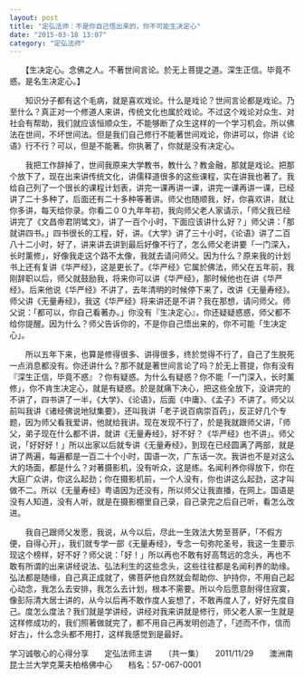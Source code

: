 ```yaml
---
layout: post
title: "定弘法师：不是你自己悟出来的，你不可能生决定心"
date: "2015-03-18 13:07"
category: "定弘法师"
--- 
```


　　【生决定心。念佛之人。不著世间言论。於无上菩提之道。深生正信。毕竟不惑。是名生决定心。】

　　知识分子都有这个毛病，就是喜欢戏论。什么是戏论？世间言论都是戏论。乃至什么？真正对一个修道人来讲，传统文化也属於戏论。不过这个戏论对众生、对社会有帮助，我们就应该恒顺众生，不能够断了众生这样的一个学习机会。所以佛法在世间，不坏世间法。但是我们自己修行不能著世间戏论，你讲可以，你讲《论语》行不行？可以，但是不能著。你执著了，你就是没有决定心。

　　我把工作辞掉了，世间我原来大学教书，教什么？教金融，那就是戏论。把那个放下了，现在出来讲传统文化，讲儒释道很多的这些课程，实在讲我也著了。我给自己列了一个很长的课程计划表，讲完一课再讲一课，讲完一课再讲一课，已经讲了二十多种了，后面还有二十多种等著讲。师父也随顺我，好，你喜欢讲，就让你多讲，每天给你录。你看二００九年年初，我向师父老人家请示，「师父我已经讲完了《文昌帝君阴骘文》，讲了一百个小时，下面应该讲什么好？」师父讲：「那就讲四书。」四书很长的工程，好，讲。《大学》讲了三十小时，《论语》讲了二百八十二小时，好了，讲来讲去讲到最后好像不行了，怎么师父老讲要「一门深入，长时薰修」，好像我走这个路不太像，我就去请问师父。因为什么？原来我的计划书上还有复讲《华严经》，这是更长了。《华严经》它属於佛法，师父在五年前，我刚辞职以后，师父就鼓励我，将来你可以讲《华严经》，那时候他也在讲《华严经》。后来他说《华严经》不讲了，去年清明的时候停下来了，改讲《无量寿经》。师父讲《无量寿经》，我这《华严经》将来讲还是不讲？我在那想，请问师父。师父说：「都可以，你自己看著办。」你没有『生决定心』，你还疑疑惑惑，师父都不给你提醒。因为什么？师父告诉你的，不是你自己悟出来的，你不可能「生决定心」。

　　所以五年下来，也算是修得很多、讲得很多，终於觉得不行了，自己了生脱死一点消息都没有。你还讲什么？那不就是著世间言论了吗？於无上菩提，你有没有『深生正信，毕竟不惑』？你有疑惑。为什么有疑惑？你不能「一门深入，长时薰修」，你不肯生决定心，就是有疑惑。於是就痛下决心，把这些全放下，没讲完的不讲了，四书讲了一半，《大学》、《论语》，后面《中庸》、《孟子》不讲了。师父以前叫我讲《诸经佛说地狱集要》，还叫我讲「老子说百病崇百药」，反正好几个专题，因为师父看我爱讲，他就给我讲。现在发现不行了，於是我就跟师父讲，「师父，弟子现在什么都不讲，就讲《无量寿经》，好不好？《华严经》也不讲」。师父说，「好好好！」所以出家以后就专讲《无量寿经》，到现在已经圆满了两部，就是讲了两遍，每遍都是一百二十个小时，国语一次，广东话一次。我讲也不是对这么大的场面，都是什么？对著摄影机，没有听众，这是练。名闻利养你得放下，你在大庭广众讲，你这么起劲；你在摄影机前，一个人没有，你也讲这么起劲，这才叫做不二。所以《无量寿经》粤语因为还没有，所以师父让我直播，在网上。国语是没有人知道，没有人听，就是在摄影棚里自己录，自己录完之后自己听，看怎么改进。

　　我自己跟师父发愿，我说，从今以后，尽此一生效法大势至菩萨，「不假方便，自得心开」，我们就专学一部《无量寿经》，专念一句弥陀圣号，我这一生要示现这个榜样，好不好？师父说：「好！」所以再也不敢有好高骛远的念头，再也不敢有所谓的出来讲经说法、弘法利生的这些念头，这些往往都是名闻利养的助缘。弘法都是随缘，自己真正成就了，佛菩萨他自然就会帮助你、护持你，不用自己起心动念，我怎么去安排，我怎么去计划，根本不需要。所以今后愿意耐得住寂寞，像彭际清大居士讲的，从今以后再不敢作度人妄想了，不敢再度人了，好好先度自己。度怎么度法？我们就是学讲经，讲经对我来讲就是修行，师父老人家一生就是这样修成功的，我们照著做就完了，都不用自己再发明创造了，「述而不作，信而好古」，什么念头都不用打，这样我感觉到是最好。

学习诚敬心的心得分享　　定弘法师主讲　　（共一集）　　2011/11/29　　澳洲南昆士兰大学克莱夫柏格佛中心　　档名：57-067-0001


